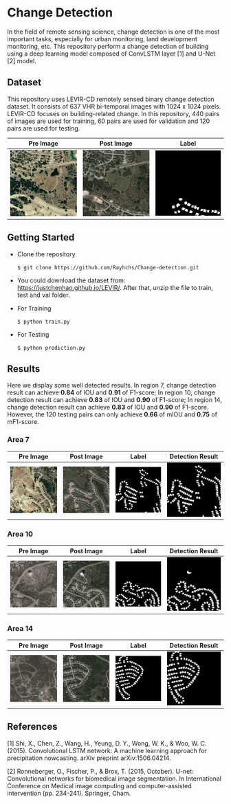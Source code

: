 # Change Detection
In the field of remote sensing science, change detection is one of the most important tasks, especially for urban monitoring, land development monitoring, etc.
This repository perform a change detection of building using a deep learning model composed of ConvLSTM layer [1] and U-Net [2] model.


## Dataset
This repository uses LEVIR-CD remotely sensed binary change detection dataset. 
It consists of 637 VHR bi-temporal images with 1024 x 1024 pixels.
LEVIR-CD focuses on building-related change.
In this repository, 440 pairs of images are used for training, 60 pairs are used for validation and 120 pairs are used for testing.

| Pre Image  | Post Image | Label |
| ------------- | ------------- |------------- |
| <img src="https://github.com/Rayhchs/Change_detection/blob/main/train/A/train_1.png" alt="Editor" width="250" title="Pre"> | <img src="https://github.com/Rayhchs/Change_detection/blob/main/train/B/train_1.png" alt="Editor" width="250" title="Post"> | <img src="https://github.com/Rayhchs/Change_detection/blob/main/train/label/train_1.png" alt="Editor" width="250" title="Label"> |


## Getting Started
* Clone the repository
        
      $ git clone https://github.com/Rayhchs/Change-detection.git
        
* You could download the dataset from: https://justchenhao.github.io/LEVIR/.
After that, unzip the file to train, test and val folder.

* For Training

      $ python train.py
        
* For Testing

      $ python prediction.py


## Results
Here we display some well detected results. 
In region 7, change detection result can achieve **0.84** of IOU and **0.91** of F1-score; In region 10, change detection result can achieve **0.83** of IOU and **0.90** of F1-score; In region 14, change detection result can achieve **0.83** of IOU and **0.90** of F1-score. 
However, the 120 testing pairs can only achieve **0.66** of mIOU and **0.75** of mF1-score.

### Area 7
| Pre Image  | Post Image | Label | Detection Result |
| ------------- | ------------- | ------------- | ------------- |
| <img src="https://github.com/Rayhchs/Change_detection/blob/main/test/A/test_7.png" alt="Editor" width="250" title="Pre"> | <img src="https://github.com/Rayhchs/Change_detection/blob/main/test/B/test_7.png" alt="Editor" width="250" title="Post"> | <img src="https://github.com/Rayhchs/Change_detection/blob/main/test/label/test_7.png" alt="Editor" width="250" title="Label"> | <img src="https://github.com/Rayhchs/Change_detection/blob/main/test/predict/7.png" alt="Editor" width="250" title="Predict"> |

### Area 10
| Pre Image  | Post Image | Label | Detection Result |
| ------------- | ------------- | ------------- | ------------- |
| <img src="https://github.com/Rayhchs/Change_detection/blob/main/test/A/test_10.png" alt="Editor" width="250" title="Pre"> | <img src="https://github.com/Rayhchs/Change_detection/blob/main/test/B/test_10.png" alt="Editor" width="250" title="Post"> | <img src="https://github.com/Rayhchs/Change_detection/blob/main/test/label/test_10.png" alt="Editor" width="250" title="Label"> | <img src="https://github.com/Rayhchs/Change_detection/blob/main/test/predict/10.png" alt="Editor" width="250" title="Predict"> |

### Area 14
| Pre Image  | Post Image | Label | Detection Result |
| ------------- | ------------- | ------------- | ------------- |
| <img src="https://github.com/Rayhchs/Change_detection/blob/main/test/A/test_14.png" alt="Editor" width="250" title="Pre"> | <img src="https://github.com/Rayhchs/Change_detection/blob/main/test/B/test_14.png" alt="Editor" width="250" title="Post"> | <img src="https://github.com/Rayhchs/Change_detection/blob/main/test/label/test_14.png" alt="Editor" width="250" title="Label"> | <img src="https://github.com/Rayhchs/Change_detection/blob/main/test/predict/14.png" alt="Editor" width="250" title="Predict"> |


## References
[1] Shi, X., Chen, Z., Wang, H., Yeung, D. Y., Wong, W. K., & Woo, W. C. (2015). Convolutional LSTM network: A machine learning approach for precipitation nowcasting. arXiv preprint arXiv:1506.04214.

[2] Ronneberger, O., Fischer, P., & Brox, T. (2015, October). U-net: Convolutional networks for biomedical image segmentation. In International Conference on Medical image computing and computer-assisted intervention (pp. 234-241). Springer, Cham.
